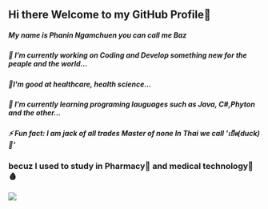 ## Hi there Welcome to my GitHub Profile👋  
##### My name is Phanin Ngamchuen you can call me Baz
##### 🔭 I’m currently working on Coding and Develop something new for the peaple and the world...  
##### :muscle:I'm good at healthcare, health science...
##### 🌱 I’m currently learning programing lauguages such as Java, C#,Phyton  and the other...  
##### ⚡ Fun fact: I am jack of all trades Master of none In Thai we call 'เป็ด(duck)🦆'  
### becuz I used to study in Pharmacy:pill: and medical technology:syringe::drop_of_blood:	
![](https://komarev.com/ghpvc/?username=your-github-username&color=red)
<!--
**ZibomiN/ZibomIN** is a ✨ _special_ ✨ repository because its `README.md` (this file) appears on your GitHub profile.

Here are some ideas to get you started:

- My name is Phanin Ngamchuen you can call me Baz
🔭 I’m currently working on Coding and Develop something
- 🌱 I’m currently learning ...
- 👯 I’m looking to collaborate on ...
- 🤔 I’m looking for help with ...
- 💬 Ask me about ...
- 📫 How to reach me: ...
- 😄 Pronouns: ...
- ⚡ Fun fact: ...
-->
